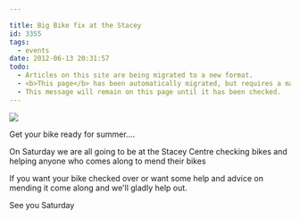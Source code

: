 ```yaml
---

title: Big Bike fix at the Stacey
id: 3355
tags:
  - events
date: 2012-06-13 20:31:57
todo:
  - Articles on this site are being migrated to a new format.
  - <b>This page</b> has been automatically migrated, but requires a manual check-&amp;-tune to ensure the format and links all work as expected.
  - This message will remain on this page until it has been checked.
---
```


[![](/assets/bike-fix1-213x300.png)](http://www.pompeybug.co.uk/2012/06/big-bike-fix-at-the-stacey/bike-fix-2/)



Get your bike ready for summer....

On Saturday we are all going to be at the Stacey Centre checking bikes and helping anyone who comes along to mend their bikes

If you want your bike checked over or want some help and advice on mending it come along and we'll gladly help out.

See you Saturday



&nbsp;